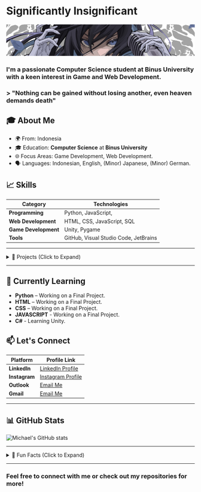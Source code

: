# Significantly Insignificant

![Header Image](ado2wp.jpg)

### I'm a passionate Computer Science student at **Binus University** with a keen interest in Game and Web Development.

### > "Nothing can be gained without losing another, even heaven demands death"

## 🎓 About Me
- 🌍 From: Indonesia
- 🎓 Education: **Computer Science** at **Binus University**
- 🌐 Focus Areas: Game Development, Web Development.
- 🗣️ Languages: Indonesian, English, (Minor) Japanese, (Minor) German.

## 📈 Skills

| Category             | Technologies                                             |
|----------------------|----------------------------------------------------------|
| **Programming**      | Python, JavaScript,                                      |
| **Web Development**  | HTML, CSS, JavaScript, SQL                               |
| **Game Development** | Unity, Pygame                                            |
| **Tools**            | GitHub, Visual Studio Code, JetBrains                    |

---

<details>
  <summary>🚀 Projects (Click to Expand)</summary>

| Project Name            | Description                                                                                                 | Tech Stack               | Link                                                       |
|-------------------------|-------------------------------------------------------------------------------------------------------------|--------------------------|------------------------------------------------------------|
| **A Witch's Hell**      | An endless Bullet hell game inspired by Project TOUHOU.                                                     | Python, Pygame           | [View on Github](https://github.com/MichaelFirstAC/A-WITCH-S-HELL) |
| **Treasure Keeper**     | An Expense and Income tracking web-app                                                                      | HTML, CSS, JAVASCRIPT    | [View on Github](https://github.com/MichaelFirstAC/TreasureKeeper) |
| **Personal Website**    | A Personal Website to contact and get to know me more.                                                      | HTML, CSS, JAVASCRIPT    | [View on Github](https://github.com/MichaelFirstAC/MichaelFirst) |
| **Maze-Maker Solver**   | A Maze Maker and Solver with the aim to compare Data Structures                                             | Java                     | [View on Github](https://github.com/MichaelFirstAC/Maze-Maker-Solver)|
| **Event Manager System**| An Event Managing Systerm using SQL as its Database                                                         | Python, SQL, HTML, CSS, JAVASCRIPT| [View on Github](https://github.com/MichaelFirstAC/EventManager)|

</details>

---

## 🌱 Currently Learning
- **Python** – Working on a Final Project.
- **HTML** – Working on a Final Project.
- **CSS** – Working on a Final Project.
- **JAVASCRIPT** - Working on a Final Project.
- **C#** - Learning Unity.

## 📫 Let's Connect
| Platform          | Profile Link                                                                                                                                    |
|-------------------|-------------------------------------------------------------------------------------------------------------------------------------------------|
| **LinkedIn**      | [LinkedIn Profile](https://www.linkedin.com/in/michael-arianno-chandrarieta-06bb0928a/)                                                         |
| **Instagram**     | [Instagram Profile](https://www.instagram.com/michael.arianno/)                                                                                   |
| **Outlook**       | [Email Me](mailto:michael.chandrarieta@binus.ac.id)                                                                                             |
| **Gmail**         | [Email Me](mailto:mchandrarietta@gmail.com)                                                                                                     |

---

## 📊 GitHub Stats

![Michael's GitHub stats](https://github-readme-stats.vercel.app/api?username=MichaelFirstAC&show_icons=true&theme=radical)

---

<details>
  <summary>🌟 Fun Facts (Click to Expand)</summary>
  
  - 🎮 I'm an avid gamer, I enjoy Story and RPG-based games.
  - 🎮 I have a love-hate relationship with competitive games.
  - 🏍 I own and drive a CBR250RR SP QS.
  - 🏎 I'm a Car/Bike enthusiast.
  - 🎵 I'm a Hoshiyomi.
  - 🎤 I'm an Ado Fan.
  - 🤖 I'm a Vocaloid Listener.
  - 🛒 I'm an impulse buyer.
  - 🧍‍♂️ I'm so fucking lonely.
  
</details>

---

### Feel free to connect with me or check out my repositories for more!
